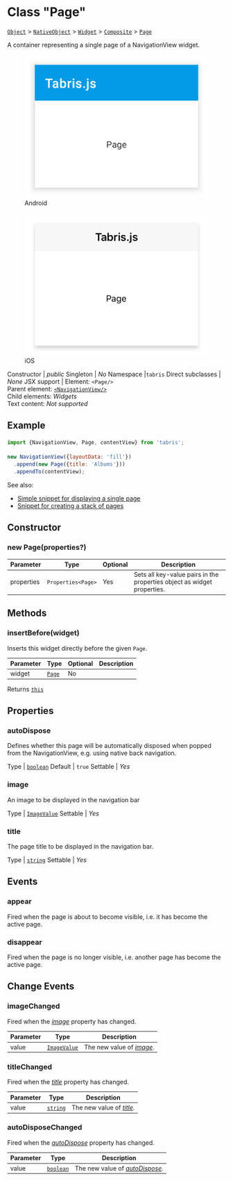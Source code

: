 ---
---
# Class "Page"

<span style="white-space:nowrap;">[`Object`](https://developer.mozilla.org/en-US/docs/Web/JavaScript/Reference/Global_Objects/Object)</span> > <span style="white-space:nowrap;">[`NativeObject`](NativeObject.md)</span> > <span style="white-space:nowrap;">[`Widget`](Widget.md)</span> > <span style="white-space:nowrap;">[`Composite`](Composite.md)</span> > <span style="white-space:nowrap;">[`Page`](Page.md)</span>

A container representing a single page of a NavigationView widget.


<div class="tabris-image"><figure><div><img srcset="img/android/Page.png 2x" src="img/android/Page.png" alt="Page on Android"/></div><figcaption>Android</figcaption></figure><figure><div><img srcset="img/ios/Page.png 2x" src="img/ios/Page.png" alt="Page on iOS"/></div><figcaption>iOS</figcaption></figure></div>

Constructor | *public*
Singleton | *No*
Namespace |`tabris`
Direct subclasses | *None*
JSX support | Element: `<Page/>`<br/>Parent element: [`<NavigationView/>`](NavigationView.md)<br/>Child elements: *Widgets*<br/>Text content: *Not supported*<br/>

## Example
```js
import {NavigationView, Page, contentView} from 'tabris';

new NavigationView({layoutData: 'fill'})
  .append(new Page({title: 'Albums'}))
  .appendTo(contentView);
```

See also:

- [Simple snippet for displaying a single page](https://github.com/eclipsesource/tabris-js/tree/v3.0.0-beta2-dev.20190311+1537/snippets/navigationview-page.js)
- [Snippet for creating a stack of pages](https://github.com/eclipsesource/tabris-js/tree/v3.0.0-beta2-dev.20190311+1537/snippets/navigationview-page-stacked.js)

## Constructor

### new Page(properties?)

Parameter|Type|Optional|Description
-|-|-|-
properties | <span style="white-space:nowrap;">`Properties<Page>`</span> | Yes | Sets all key-value pairs in the properties object as widget properties.

## Methods

### insertBefore(widget)



Inserts this widget directly before the given `Page`.


Parameter|Type|Optional|Description
-|-|-|-
widget | <span style="white-space:nowrap;">[`Page`](Page.md)</span> | No | 


Returns <span style="white-space:nowrap;">[`this`](#)</span>


## Properties

### autoDispose


Defines whether this page will be automatically disposed when popped from the NavigationView, e.g. using native back navigation.

Type | <span style="white-space:nowrap;">[`boolean`](https://developer.mozilla.org/en-US/docs/Web/JavaScript/Data_structures#Boolean_type)</span>
Default | `true`
Settable | *Yes*




### image


An image to be displayed in the navigation bar

Type | <span style="white-space:nowrap;">[`ImageValue`](../types.md#imagevalue)</span>
Settable | *Yes*




### title


The page title to be displayed in the navigation bar.

Type | <span style="white-space:nowrap;">[`string`](https://developer.mozilla.org/en-US/docs/Web/JavaScript/Data_structures#String_type)</span>
Settable | *Yes*





## Events

### appear

Fired when the page is about to become visible, i.e. it has become the active page.

### disappear

Fired when the page is no longer visible, i.e. another page has become the active page.

## Change Events

### imageChanged

Fired when the [*image*](#image) property has changed.

Parameter|Type|Description
-|-|-
value | <span style="white-space:nowrap;">[`ImageValue`](../types.md#imagevalue)</span> | The new value of [*image*](#image).

### titleChanged

Fired when the [*title*](#title) property has changed.

Parameter|Type|Description
-|-|-
value | <span style="white-space:nowrap;">[`string`](https://developer.mozilla.org/en-US/docs/Web/JavaScript/Data_structures#String_type)</span> | The new value of [*title*](#title).

### autoDisposeChanged

Fired when the [*autoDispose*](#autoDispose) property has changed.

Parameter|Type|Description
-|-|-
value | <span style="white-space:nowrap;">[`boolean`](https://developer.mozilla.org/en-US/docs/Web/JavaScript/Data_structures#Boolean_type)</span> | The new value of [*autoDispose*](#autoDispose).

